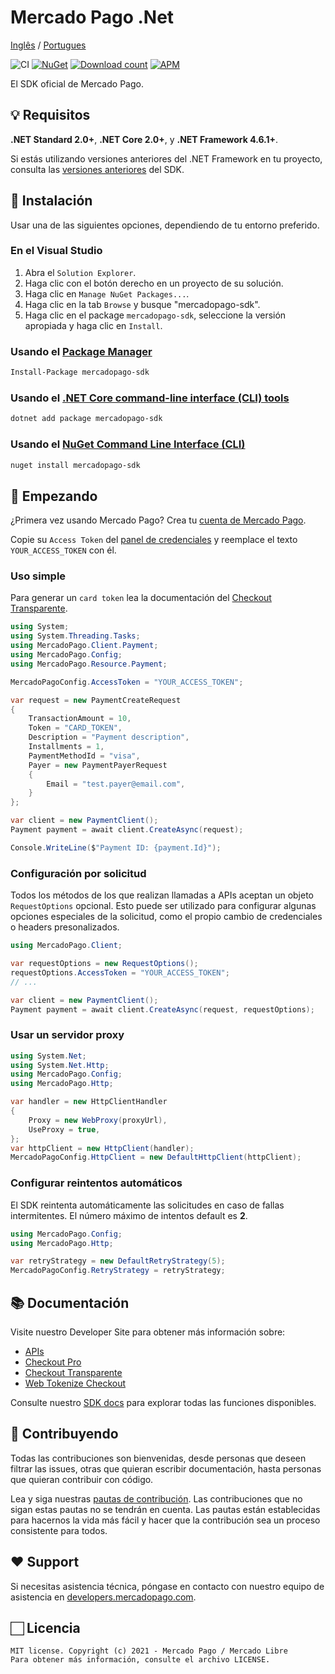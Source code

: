 # Mercado Pago .Net

[Inglês](README.md) / [Portugues](README.pt.md)

![CI](https://github.com/mercadopago/sdk-dotnet/workflows/CI/badge.svg)
[![NuGet](http://img.shields.io/nuget/v/mercadopago-sdk.svg)](https://www.nuget.org/packages/mercadopago-sdk)
[![Download count](https://img.shields.io/nuget/dt/mercadopago-sdk.svg)](https://www.nuget.org/packages/mercadopago-sdk/)
[![APM](https://img.shields.io/apm/l/vim-mode)](https://github.com/mercadopago/sdk-dotnet)

El SDK oficial de Mercado Pago.

## 💡 Requisitos

**.NET Standard 2.0+**, **.NET Core 2.0+**, y **.NET Framework 4.6.1+**.

Si estás utilizando versiones anteriores del .NET Framework en tu proyecto, consulta las [versiones anteriores](https://github.com/mercadopago/sdk-dotnet/tree/master-dotnet-framework) del SDK.

## 📲 Instalación

Usar una de las siguientes opciones, dependiendo de tu entorno preferido.

### En el Visual Studio

1. Abra el `Solution Explorer`.
2. Haga clic con el botón derecho en un proyecto de su solución.
3. Haga clic en `Manage NuGet Packages...`.
4. Haga clic en la tab `Browse` y busque "mercadopago-sdk".
5. Haga clic en el package `mercadopago-sdk`, seleccione la versión apropiada y haga clic en `Install`.

### Usando el [Package Manager](https://docs.microsoft.com/es-es/nuget/tools/package-manager-console)

```bash
Install-Package mercadopago-sdk
```

### Usando el [.NET Core command-line interface (CLI) tools](https://docs.microsoft.com/es-es/dotnet/core/tools/)

```bash
dotnet add package mercadopago-sdk
```

### Usando el [NuGet Command Line Interface (CLI)](https://docs.microsoft.com/es-es/nuget/tools/nuget-exe-cli-reference)

```bash
nuget install mercadopago-sdk
```

## 🌟 Empezando

¿Primera vez usando Mercado Pago? Crea tu [cuenta de Mercado Pago](https://www.mercadopago.com).

Copie su `Access Token` del [panel de credenciales](https://www.mercadopago.com/developers/panel/credentials) y reemplace el texto `YOUR_ACCESS_TOKEN` con él.

### Uso simple

Para generar un `card token` lea la documentación del [Checkout Transparente](https://www.mercadopago.com/developers/es/guides/online-payments/checkout-api/introduction).

```csharp
using System;
using System.Threading.Tasks;
using MercadoPago.Client.Payment;
using MercadoPago.Config;
using MercadoPago.Resource.Payment;

MercadoPagoConfig.AccessToken = "YOUR_ACCESS_TOKEN";

var request = new PaymentCreateRequest
{
    TransactionAmount = 10,
    Token = "CARD_TOKEN",
    Description = "Payment description",
    Installments = 1,
    PaymentMethodId = "visa",
    Payer = new PaymentPayerRequest
    {
        Email = "test.payer@email.com",
    }
};

var client = new PaymentClient();
Payment payment = await client.CreateAsync(request);

Console.WriteLine($"Payment ID: {payment.Id}");
```

### Configuración por solicitud

Todos los métodos de los que realizan llamadas a APIs aceptan un objeto `RequestOptions` opcional. Esto puede ser utilizado para configurar algunas opciones especiales de la solicitud, como el propio cambio de credenciales o headers presonalizados.

```csharp
using MercadoPago.Client;

var requestOptions = new RequestOptions();
requestOptions.AccessToken = "YOUR_ACCESS_TOKEN";
// ...

var client = new PaymentClient();
Payment payment = await client.CreateAsync(request, requestOptions);

```

### Usar un servidor proxy

```csharp
using System.Net;
using System.Net.Http;
using MercadoPago.Config;
using MercadoPago.Http;

var handler = new HttpClientHandler
{
    Proxy = new WebProxy(proxyUrl),
    UseProxy = true,
};
var httpClient = new HttpClient(handler);
MercadoPagoConfig.HttpClient = new DefaultHttpClient(httpClient);

```

### Configurar reintentos automáticos

El SDK reintenta automáticamente las solicitudes en caso de fallas intermitentes. El número máximo de intentos default es **2**.

```csharp
using MercadoPago.Config;
using MercadoPago.Http;

var retryStrategy = new DefaultRetryStrategy(5);
MercadoPagoConfig.RetryStrategy = retryStrategy;

```

## 📚 Documentación

Visite nuestro Developer Site para obtener más información sobre:
 - [APIs](https://www.mercadopago.com/developers/es/reference)
 - [Checkout Pro](https://www.mercadopago.com/developers/es/guides/online-payments/checkout-pro/introduction)
 - [Checkout Transparente](https://www.mercadopago.com/developers/es/guides/online-payments/checkout-api/introduction)
 - [Web Tokenize Checkout](https://www.mercadopago.com/developers/es/guides/online-payments/web-tokenize-checkout/introduction)

Consulte nuestro [SDK docs](https://mercadopago.github.io/sdk-dotnet/) para explorar todas las funciones disponibles.

## 🤝 Contribuyendo

Todas las contribuciones son bienvenidas, desde personas que deseen filtrar las issues, otras que quieran escribir documentación, hasta personas que quieran contribuir con código.

Lea y siga nuestras [pautas de contribución](CONTRIBUTING.md). Las contribuciones que no sigan estas pautas no se tendrán en cuenta. Las pautas están establecidas para hacernos la vida más fácil y hacer que la contribución sea un proceso consistente para todos.

## ❤️ Support

Si necesitas asistencia técnica, póngase en contacto con nuestro equipo de asistencia en [developers.mercadopago.com](https://developers.mercadopago.com).

## 🏻 Licencia

```
MIT license. Copyright (c) 2021 - Mercado Pago / Mercado Libre
Para obtener más información, consulte el archivo LICENSE.
```
